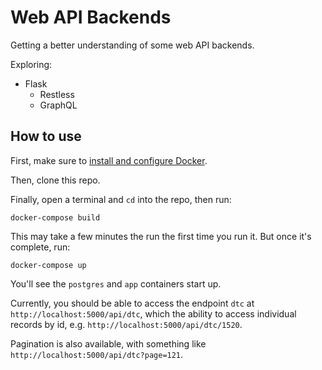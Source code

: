 # Web API Backends
Getting a better understanding of some web API backends.

Exploring:

- Flask
    - Restless
    - GraphQL

## How to use

First, make sure to [install and configure Docker](https://docs.docker.com/docker-for-mac/install/).

Then, clone this repo.

Finally, open a terminal and `cd` into the repo, then run:

```
docker-compose build
```
This may take a few minutes the run the first time you run it. But once it's complete, run:

```
docker-compose up
```

You'll see the `postgres` and `app` containers start up.

Currently, you should be able to access the endpoint `dtc` at `http://localhost:5000/api/dtc`, which the ability to access individual records by id, e.g. `http://localhost:5000/api/dtc/1520`.

Pagination is also available, with something like `http://localhost:5000/api/dtc?page=121`.
